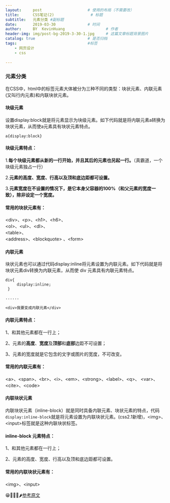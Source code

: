 ```yaml
---
layout:     post   				    # 使用的布局（不需要改）
title:      CSS笔记(2) 				# 标题 
subtitle:   元素分类 #副标题
date:       2019-03-30 				# 时间
author:     BY 	KevinHuang					# 作者
header-img: img/post-bg-2019-3-30-1.jpg 	# 这篇文章标题背景图片
catalog: true 						# 是否归档
tags:								#标签
    - 网页设计
    - css
    
---
```


### 元素分类
在CSS中，html中的标签元素大体被分为三种不同的类型：块状元素、内联元素(又叫行内元素)和内联块状元素。 



#### 块级元素
设置display:block就是将元素显示为块级元素。如下代码就是将内联元素a转换为块状元素，从而使a元素具有块状元素特点。


```a{display:block}```


#### 块级元素特点：

1.**每个块级元素都从新的一行开始，并且其后的元素也另起一行。**（真霸道，一个块级元素独占一行）

2.**元素的高度、宽度、行高以及顶和底边距都可设置。**

3.**元素宽度在不设置的情况下，是它本身父容器的100%（和父元素的宽度一致），除非设定一个宽度。**


#### 常用的块状元素有：

\<div>、\<p>、\<h1>、\<h6>、  
\<ol>、\<ul>、\<dl>、  
\<table>、  
\<address>、\<blockquote> 、\<form>



#### 内联元素
块状元素也可以通过代码display:inline将元素设置为内联元素。如下代码就是将块状元素div转换为内联元素，从而使 div 元素具有内联元素特点。


```
div{
     display:inline;
 }

......

<div>我要变成内联元素</div>

```


#### 内联元素特点：

1、和其他元素都在一行上；

2、元素的**高度**、**宽度**及**顶部**和**底部**边距不可设置；

3、元素的宽度就是它包含的文字或图片的宽度，不可改变。


#### 常用的内联元素有：

\<a>、\<span>、\<br>、\<i>、\<em>、\<strong>、\<label>、\<q>、
\<var>、\<cite>、\<code>


#### 内联块状元素

内联块状元素（inline-block）就是同时具备内联元素、块状元素的特点，代码```display:inline-block```就是将元素设置为内联块状元素。(css2.1新增)，\<img>、\<input>标签就是这种内联块状标签。

#### inline-block 元素特点：

1、和其他元素都在一行上；

2、元素的高度、宽度、行高以及顶和底边距都可设置。


#### 常用的内联块状元素有：

\<img>、\<input>



😁🐯🦈🐝🌶[参考原文](https://www.imooc.com/code/2047)